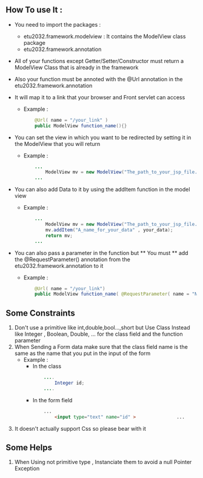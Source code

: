 
## How To use It :
- You need to import the packages :
    - etu2032.framework.modelview : 
  It contains the ModelView class package
    - etu2032.framework.annotation  

- All of your functions except Getter/Setter/Constructor must return a ModelView Class that is already in the framework
- Also your function must be annoted with the @Url annotation in the etu2032.framework.annotation
- It will map it to a link that your browser and Front servlet can access
    - Example :
        ```Java
            @Url( name = "/your_link" )
            public ModelView function_name(){}
        ```

- You can set the view in which you want to be redirected by setting it in the ModelView that you will return
    - Example :
        ```Java
            ...  
                ModelView mv = new ModelView("The_path_to_your_jsp_file.jsp");  
            ...
        ```

- You can also add Data to it by using the addItem function in the model view
    - Example :
        ```Java
            ...
                ModelView mv = new ModelView("The_path_to_your_jsp_file.jsp");
                mv.addItem("A_name_for_your_data" , your_data);
                return mv;
            ...
        ```

- You can also pass a parameter in the function but ** You must ** add the @RequestParameter() annotation from the etu2032.framework.annotation  to it
    - Example :
        ```Java
            @Url( name = "/your_link")
            public ModelView function_name( @RequestParameter( name = "Name_of_the_parameter_you_have_send" ) Integer id )
        ```

## Some Constraints
1. Don't use a primitive like int,double,bool...,short but Use Class Instead like Integer , Boolean, Double, ... for the class field and the function parameter
2. When Sending a Form data make sure that the class field name is the same as the name that you put in the input of the form
   -   Example :
        - In the class
            ```java
                ....
                    Integer id;
                ....
            ```
        - In the form field
            ```html
                ...
                    <input type="text" name="id" >               ...
            ```
3. It doesn't actually support Css so please bear with it

## Some Helps
1. When Using not primitive type , Instanciate them to avoid a null Pointer Exception